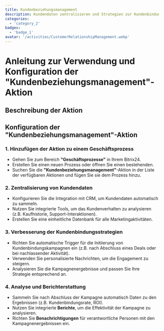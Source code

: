 ```yaml
---
title: Kundenbeziehungsmanagement
description: Kundendaten zentralisieren und Strategien zur Kundenbindung verbessern.
categories: 
  - 'category_2'
badges: 
  - 'badge_1'
avatar: '/activities/CustomerRelationshipManagement.webp'
---
```


# Anleitung zur Verwendung und Konfiguration der "Kundenbeziehungsmanagement"-Aktion

## Beschreibung der Aktion

## **Konfiguration der "Kundenbeziehungsmanagement"-Aktion**

### 1. Hinzufügen der Aktion zu einem Geschäftsprozess
- Gehen Sie zum Bereich **"Geschäftsprozesse"** in Ihrem Bitrix24.
- Erstellen Sie einen neuen Prozess oder öffnen Sie einen bestehenden.
- Suchen Sie die **"Kundenbeziehungsmanagement"**-Aktion in der Liste der verfügbaren Aktionen und fügen Sie sie dem Prozess hinzu.

### 2. Zentralisierung von Kundendaten
- Konfigurieren Sie die Integration mit CRM, um Kundendaten automatisch zu sammeln.
- Nutzen Sie integrierte Tools, um das Kundenverhalten zu analysieren (z.B. Kaufhistorie, Support-Interaktionen).
- Erstellen Sie eine einheitliche Datenbank für alle Marketingaktivitäten.

### 3. Verbesserung der Kundenbindungsstrategien
- Richten Sie automatische Trigger für die Initiierung von Kundenbindungskampagnen ein (z.B. nach Abschluss eines Deals oder bei nachlassender Aktivität).
- Verwenden Sie personalisierte Nachrichten, um die Engagement zu steigern.
- Analysieren Sie die Kampagnenergebnisse und passen Sie Ihre Strategie entsprechend an.

### 4. Analyse und Berichterstattung
- Sammeln Sie nach Abschluss der Kampagne automatisch Daten zu den Ergebnissen (z.B. Kundenbindungsrate, ROI).
- Nutzen Sie integrierte **Berichte**, um die Effektivität der Kampagne zu analysieren.
- Richten Sie **Benachrichtigungen** für verantwortliche Personen mit den Kampagnenergebnissen ein.